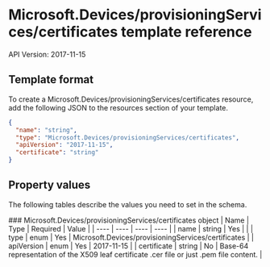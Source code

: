 # Microsoft.Devices/provisioningServices/certificates template reference
API Version: 2017-11-15
## Template format

To create a Microsoft.Devices/provisioningServices/certificates resource, add the following JSON to the resources section of your template.

```json
{
  "name": "string",
  "type": "Microsoft.Devices/provisioningServices/certificates",
  "apiVersion": "2017-11-15",
  "certificate": "string"
}
```
## Property values

The following tables describe the values you need to set in the schema.

<a id="Microsoft.Devices/provisioningServices/certificates" />
### Microsoft.Devices/provisioningServices/certificates object
|  Name | Type | Required | Value |
|  ---- | ---- | ---- | ---- |
|  name | string | Yes |  |
|  type | enum | Yes | Microsoft.Devices/provisioningServices/certificates |
|  apiVersion | enum | Yes | 2017-11-15 |
|  certificate | string | No | Base-64 representation of the X509 leaf certificate .cer file or just .pem file content. |

